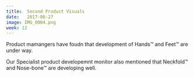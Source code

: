 ```yaml
---
title:  Second Product Visuals
date:   2017-06-27
image: IMG_0004.png
week: 12
---
```


Product mamangers have foudn that development of Hands™ and Feet™ are under way.

Our Specialist product developemnt monitor also mentioned that Neckfold™ and Nose-bone™ are developing well.
